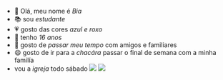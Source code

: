 - 👋 Olá, meu nome é _Bia_
- 📚 sou _estudante_
- 💗 gosto das cores _azul e roxo_
- 💞️ tenho _16 anos_
- 💖 gosto de _passar meu tempo_ com amigos e familiares
- 😄 gosto de ir para a _chacára_ passar o final de semana com a minha familía
- vou a _igreja_ todo sábado
 ![](https://media1.tenor.com/m/CzaHhPyIR8gAAAAC/rosy00.gif)
![](https://media.tenor.com/QEBvTb9FaBkAAAAi/ops.gif)
